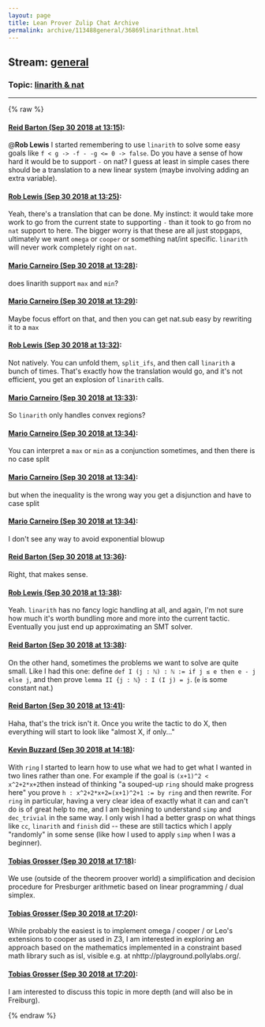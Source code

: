 ```yaml
---
layout: page
title: Lean Prover Zulip Chat Archive 
permalink: archive/113488general/36869linarithnat.html
---
```


## Stream: [general](index.html)
### Topic: [linarith & nat](36869linarithnat.html)

---


{% raw %}
#### [ Reid Barton (Sep 30 2018 at 13:15)](https://leanprover.zulipchat.com/#narrow/stream/113488-general/topic/linarith%20%26%20nat/near/134918920):
@**Rob Lewis** I started remembering to use `linarith` to solve some easy goals like `f < g -> -f - -g <= 0 -> false`.
Do you have a sense of how hard it would be to support `-` on nat? I guess at least in simple cases there should be a translation to a new linear system (maybe involving adding an extra variable).

#### [ Rob Lewis (Sep 30 2018 at 13:25)](https://leanprover.zulipchat.com/#narrow/stream/113488-general/topic/linarith%20%26%20nat/near/134919195):
Yeah, there's a translation that can be done. My instinct: it would take more work to go from the current state to supporting `-` than it took to go from no `nat` support to here. The bigger worry is that these are all just stopgaps, ultimately we want `omega` or `cooper` or something nat/int specific. `linarith` will never work completely right on `nat`.

#### [ Mario Carneiro (Sep 30 2018 at 13:28)](https://leanprover.zulipchat.com/#narrow/stream/113488-general/topic/linarith%20%26%20nat/near/134919295):
does linarith support `max` and `min`?

#### [ Mario Carneiro (Sep 30 2018 at 13:29)](https://leanprover.zulipchat.com/#narrow/stream/113488-general/topic/linarith%20%26%20nat/near/134919307):
Maybe focus effort on that, and then you can get nat.sub easy by rewriting it to a `max`

#### [ Rob Lewis (Sep 30 2018 at 13:32)](https://leanprover.zulipchat.com/#narrow/stream/113488-general/topic/linarith%20%26%20nat/near/134919411):
Not natively. You can unfold them, `split_ifs`, and then call `linarith` a bunch of times. That's exactly how the translation would go, and it's not efficient, you get an explosion of `linarith` calls.

#### [ Mario Carneiro (Sep 30 2018 at 13:33)](https://leanprover.zulipchat.com/#narrow/stream/113488-general/topic/linarith%20%26%20nat/near/134919422):
So `linarith` only handles convex regions?

#### [ Mario Carneiro (Sep 30 2018 at 13:34)](https://leanprover.zulipchat.com/#narrow/stream/113488-general/topic/linarith%20%26%20nat/near/134919468):
You can interpret a `max` or `min` as a conjunction sometimes, and then there is no case split

#### [ Mario Carneiro (Sep 30 2018 at 13:34)](https://leanprover.zulipchat.com/#narrow/stream/113488-general/topic/linarith%20%26%20nat/near/134919470):
but when the inequality is the wrong way you get a disjunction and have to case split

#### [ Mario Carneiro (Sep 30 2018 at 13:34)](https://leanprover.zulipchat.com/#narrow/stream/113488-general/topic/linarith%20%26%20nat/near/134919471):
I don't see any way to avoid exponential blowup

#### [ Reid Barton (Sep 30 2018 at 13:36)](https://leanprover.zulipchat.com/#narrow/stream/113488-general/topic/linarith%20%26%20nat/near/134919525):
Right, that makes sense.

#### [ Rob Lewis (Sep 30 2018 at 13:38)](https://leanprover.zulipchat.com/#narrow/stream/113488-general/topic/linarith%20%26%20nat/near/134919571):
Yeah. `linarith` has no fancy logic handling at all, and again, I'm not sure how much it's worth bundling more and more into the current tactic. Eventually you just end up approximating an SMT solver.

#### [ Reid Barton (Sep 30 2018 at 13:38)](https://leanprover.zulipchat.com/#narrow/stream/113488-general/topic/linarith%20%26%20nat/near/134919572):
On the other hand, sometimes the problems we want to solve are quite small. Like I had this one: define `def I (j : ℕ) : ℕ := if j ≤ e then e - j else j`, and then prove `lemma II {j : ℕ} : I (I j) = j`. (`e` is some constant nat.)

#### [ Reid Barton (Sep 30 2018 at 13:41)](https://leanprover.zulipchat.com/#narrow/stream/113488-general/topic/linarith%20%26%20nat/near/134919620):
Haha, that's the trick isn't it. Once you write the tactic to do X, then everything will start to look like "almost X, if only..."

#### [ Kevin Buzzard (Sep 30 2018 at 14:18)](https://leanprover.zulipchat.com/#narrow/stream/113488-general/topic/linarith%20%26%20nat/near/134920648):
With `ring` I started to learn how to use what we had to get what I wanted in two lines rather than one. For example if the goal is `(x+1)^2 < x^2+2*x+2`then instead of thinking "a souped-up `ring` should make progress here" you prove `h : x^2+2*x+2=(x+1)^2+1 := by ring` and then rewrite. For `ring` in particular, having a very clear idea of exactly what it can and can't do is of great help to me, and I am beginning to understand `simp` and `dec_trivial` in the same way. I only wish I had a better grasp on what things like `cc`, `linarith` and `finish` did -- these are still tactics which I apply "randomly" in some sense (like how I used to apply `simp` when I was a beginner).

#### [ Tobias Grosser (Sep 30 2018 at 17:18)](https://leanprover.zulipchat.com/#narrow/stream/113488-general/topic/linarith%20%26%20nat/near/134926271):
We use (outside of the theorem proover world) a simplification and decision procedure for Presburger arithmetic based on linear programming / dual simplex.

#### [ Tobias Grosser (Sep 30 2018 at 17:20)](https://leanprover.zulipchat.com/#narrow/stream/113488-general/topic/linarith%20%26%20nat/near/134926325):
While probably the easiest is to implement omega / cooper / or Leo's extensions to cooper as used in Z3, I am interested in exploring an approach based on the mathematics implemented in a constraint based math library such as isl, visible e.g. at nhttp://playground.pollylabs.org/.

#### [ Tobias Grosser (Sep 30 2018 at 17:20)](https://leanprover.zulipchat.com/#narrow/stream/113488-general/topic/linarith%20%26%20nat/near/134926332):
I am interested to discuss this topic in more depth (and will also be in Freiburg).


{% endraw %}
